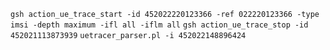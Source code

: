 ```gsh action_ue_trace_start -id 452022220123366 -ref 022220123366 -type imsi -depth maximum -ifl all -iflm all```
```gsh action_ue_trace_stop -id  452021113873939```
```uetracer_parser.pl -i 452022148896424```
